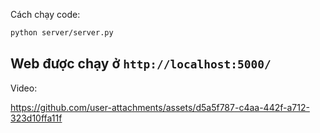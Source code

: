 Cách chạy code:
``` bash
python server/server.py
```
Web được chạy ở `http://localhost:5000/`
---
Video:

https://github.com/user-attachments/assets/d5a5f787-c4aa-442f-a712-323d10ffa11f

